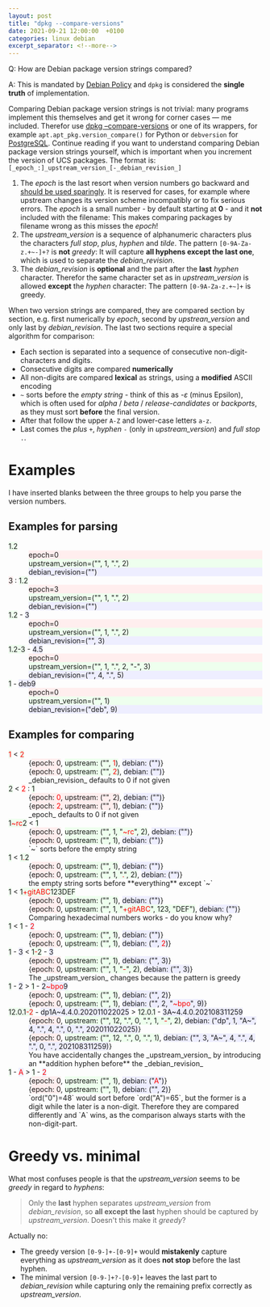 ```yaml
---
layout: post
title: "dpkg --compare-versions"
date: 2021-09-21 12:00:00  +0100
categories: linux debian
excerpt_separator: <!--more-->
---
```


Q: How are Debian package version strings compared?

A: This is mandated by [Debian Policy](https://www.debian.org/doc/debian-policy/ch-controlfields.html#version) and `dpkg` is considered the **single truth** of implementation.

Comparing Debian package version strings is not trivial: many programs implement this themselves and get it wrong for corner cases — me included. Therefor use [dpkg –compare-versions](https://hutten.knut.univention.de/blog/dpkg-compareversions/) or one of its wrappers, for example `apt.apt_pkg.version_compare()` for Python or `debversion` for [PostgreSQL](https://salsa.debian.org/postgresql/postgresql-debversion). Continue reading if you want to understand comparing Debian package version strings yourself, which is important when you increment the version of UCS packages. The format is: `[_epoch_:]_upstream_version_[-_debian_revision_]`

<!--more-->

1.  The _epoch_ is the last resort when version numbers go backward and [should be used sparingly](https://www.debian.org/doc/debian-policy/ch-controlfields.html#epochs-should-be-used-sparingly). It is reserved for cases, for example where upstream changes its version scheme incompatibly or to fix serious errors. The _epoch_ is a small number - by default starting at **0** - and it **not** included with the filename: This makes comparing packages by filename wrong as this misses the _epoch_!
2.  The _upstream_version_ is a sequence of alphanumeric characters plus the characters _full stop_, _plus_, _hyphen_ and _tilde_. The pattern `[0-9A-Za-z.+~-]+?` is **not** _greedy_: It will capture **all hyphens except the last one**, which is used to separate the _debian_revision_.
3.  The _debian_revision_ is **optional** and the part after the **last** _hyphen_ character. Therefor the same character set as in _upstream_version_ is allowed **except** the _hyphen_ character: The pattern `[0-9A-Za-z.+~]+` is greedy.

When two version strings are compared, they are compared section by section, e.g. first numerically by _epoch_, second by _upstrean_version_ and only last by _debian_revision_. The last two sections require a special algorithm for comparison:

*   Each section is separated into a sequence of consecutive non-digit-characters and digits.
*   Consecutive digits are compared **numerically**
*   All non-digits are compared **lexical** as strings, using a **modified** ASCII encoding
*   `~` sorts before the _empty string_ - think of this as _-ε_ (minus Epsilon), which is often used for _alpha_ / _beta_ / _release-candidates_ or _backports_, as they must sort **before** the final version.
*   After that follow the upper `A-Z` and lower-case letters `a-z`.
*   Last comes the _plus_ `+`, _hyphen_ `-` (only in _upstream_version_) and _full stop_ `.`.

# Examples

I have inserted blanks between the three groups to help you parse the version numbers.

## Examples for parsing

<dl>

<dt><span style="background-color: #efe">1.2</span></dt>
<dd style="background-color: #fee">epoch=0</dd>
<dd style="background-color: #efe">upstream_version=("", 1, ".", 2)</dd>
<dd style="background-color: #eef">debian_revision=("")</dd>

<dt><span style="background-color: #fee">3</span> : <span style="background-color: #efe">1.2</span></dt>
<dd style="background-color: #fee">epoch=3</dd>
<dd style="background-color: #efe">upstream_version=("", 1, ".", 2)</dd>
<dd style="background-color: #eef">debian_revision=("")</dd>

<dt><span style="background-color: #efe">1.2</span> - <span style="background-color: #eef">3</span></dt>
<dd style="background-color: #fee">epoch=0</dd>
<dd style="background-color: #efe">upstream_version=("", 1, ".", 2)</dd>
<dd style="background-color: #eef">debian_revision=("", 3)</dd>

<dt><span style="background-color: #efe">1.2-3</span> - <span style="background-color: #eef">4.5</span></dt>
<dd style="background-color: #fee">epoch=0</dd>
<dd style="background-color: #efe">upstream_version=("", 1, ".", 2, "-", 3)</dd>
<dd style="background-color: #eef">debian_revision=("", 4, ".", 5)</dd>

<dt><span style="background-color: #efe">1</span> - <span style="background-color: #eef">deb9</span></dt>
<dd style="background-color: #fee">epoch=0</dd>
<dd style="background-color: #efe">upstream_version=("", 1)</dd>
<dd style="background-color: #eef">debian_revision=("deb", 9)</dd>

</dl>

## Examples for comparing

<dl>

<dt><span style="color: red;background-color: #efe">1</span> < <span style="color: red;background-color: #efe">2</span></dt>
<dd>{<span style="background-color: #fee">epoch: 0</span>, <span style="background-color: #efe">upstream: ("", <span style="color: red">1</span>)</span>, <span style="background-color: #eef">debian: ("")</span>}</dd>
<dd>{<span style="background-color: #fee">epoch: 0</span>, <span style="background-color: #efe">upstream: ("", <span style="color: red">2</span>)</span>, <span style="background-color: #eef">debian: ("")</span>}</dd>
<dd>_debian_revision_ defaults to 0 if not given</dd>

<dt><span style="background-color: #efe">2</span> < <span style="color: red;background-color: #fee">2</span> : <span style="background-color: #efe">1</span></dt>
<dd>{<span style="background-color: #fee">epoch: <span style="color: red">0</span>, upstream: ("", 2)</span>, <span style="background-color: #eef">debian: ("")</span>}</dd>
<dd>{<span style="background-color: #fee">epoch: <span style="color: red">2</span>, upstream: ("", 1)</span>, <span style="background-color: #eef">debian: ("")</span>}</dd>
<dd>_epoch_ defaults to 0 if not given</dd>

<dt><span style="background-color: #efe">1<span style="color: red">~rc</span>2</span> < <span style="background-color: #efe">1</span></dt>
<dd>{<span style="background-color: #fee">epoch: 0</span>, <span style="background-color: #efe">upstream: ("", 1, "<span style="color: red">~rc</span>", 2)</span>, <span style="background-color: #eef">debian: ("")</span>}</dd>
<dd>{<span style="background-color: #fee">epoch: 0</span>, <span style="background-color: #efe">upstream: ("", 1)</span>, <span style="background-color: #eef">debian: ("")</span>}</dd>
<dd>`~` sorts before the empty string</dd>

<dt><span style="background-color: #efe">1</span> < <span style="background-color: #efe">1<span style="color: red">.</span>2</span></dt>
<dd>{<span style="background-color: #fee">epoch: 0</span>, <span style="background-color: #efe">upstream: ("", 1)</span>, <span style="background-color: #eef">debian: ("")</span>}</dd>
<dd>{<span style="background-color: #fee">epoch: 0</span>, <span style="background-color: #efe">upstream: ("", 1, "<span style="color: red">.</span>", 2)</span>, <span style="background-color: #eef">debian: ("")</span>}</dd>
<dd>the empty string sorts before **everything** except `~`</dd>

<dt><span style="background-color: #efe">1</span> < <span style="background-color: #efe">1<span style="color: red">+gitABC</span>123DEF</span></dt>
<dd>{<span style="background-color: #fee">epoch: 0</span>, <span style="background-color: #efe">upstream: ("", 1)</span>, <span style="background-color: #eef">debian: ("")</span>}</dd>
<dd>{<span style="background-color: #fee">epoch: 0</span>, <span style="background-color: #efe">upstream: ("", 1, "<span style="color: red">+gitABC</span>", 123, "DEF")</span>, <span style="background-color: #eef">debian: ("")</span>}</dd>
<dd>Comparing hexadecimal numbers works - do you know why?</dd>

<dt><span style="background-color: #efe">1</span> < <span style="background-color: #efe">1</span> - <span style="color: red;background-color: #eef">2</span></dt>
<dd>{<span style="background-color: #fee">epoch: 0</span>, <span style="background-color: #efe">upstream: ("", 1)</span>, <span style="background-color: #eef">debian: ("")</span>}</dd>
<dd>{<span style="background-color: #fee">epoch: 0</span>, <span style="background-color: #efe">upstream: ("", 1)</span>, <span style="background-color: #eef">debian: ("", <span style="color: red">2</span>)</span>}</dd>

<dt><span style="background-color: #efe">1</span> - <span style="background-color: #eef">3</span> < <span style="background-color: #efe">1<span style="color: red">-</span>2</span> - <span style="background-color: #eef">3</span></dt>
<dd>{<span style="background-color: #fee">epoch: 0</span>, <span style="background-color: #efe">upstream: ("", 1)</span>, <span style="background-color: #eef">debian: ("", 3)</span>}</dd>
<dd>{<span style="background-color: #fee">epoch: 0</span>, <span style="background-color: #efe">upstream: ("", 1, "<span style="color: red">-</span>", 2)</span>, <span style="background-color: #eef">debian: ("", 3)</span>}</dd>
<dd>The _upstream_version_ changes because the pattern is greedy</dd>

<dt><span style="background-color: #efe">1</span> - <span style="background-color: #eef">2</span> > <span style="background-color: #efe">1</span> - <span style="background-color: #eef">2<span style="color: red">~bpo</span>9</span></dt>
<dd>{<span style="background-color: #fee">epoch: 0</span>, <span style="background-color: #efe">upstream: ("", 1)</span>, <span style="background-color: #eef">debian: ("", 2)</span>}</dd>
<dd>{<span style="background-color: #fee">epoch: 0</span>, <span style="background-color: #efe">upstream: ("", 1)</span>, <span style="background-color: #eef">debian: ("", 2, "<span style="color: red">~bpo</span>", 9)</span>}</dd>

<dt><span style="background-color: #efe">12.0.1<span style="color: red">-2</span></span> - <span style="background-color: #eef">dp1A~4.4.0.202011022025</span> > <span style="background-color: #efe">12.0.1</span> - <span style="background-color: #eef">3A~4.4.0.202108311259</span></dt>
<dd>{<span style="background-color: #fee">epoch: 0</span>, <span style="background-color: #efe">upstream: ("", 12, ".", 0, ".", 1, "<span style="color: red">-</span>", 2)</span>, <span style="background-color: #eef">debian: ("dp", 1, "A~", 4, ".", 4, ".", 0, ".", 202011022025)</span>}</dd>
<dd>{<span style="background-color: #fee">epoch: 0</span>, <span style="background-color: #efe">upstream: ("", 12, ".", 0, ".", 1)</span>, <span style="background-color: #eef">debian: ("", 3, "A~", 4, ".", 4, ".", 0, ".", 202108311259)</span>}</dd>
<dd>You have accidentally changes the _upstream_version_ by introducing an **addition hyphen before** the _debian_revision_</dd>

<dt><span style="background-color: #efe">1</span> - <span style="color: red;background-color: #eef">A</span> > <span style="background-color: #efe">1</span> - <span style="color: red;background-color: #eef">2</span></dt>
<dd>{<span style="background-color: #fee">epoch: 0</span>, <span style="background-color: #efe">upstream: ("", 1)</span>, <span style="background-color: #eef">debian: ("<span style="color: red">A</span>")</span>}</dd>
<dd>{<span style="background-color: #fee">epoch: 0</span>, <span style="background-color: #efe">upstream: ("", 1)</span>, <span style="background-color: #eef">debian: ("", 2)</span>}</dd>
<dd>`ord("0")=48` would sort before `ord("A")=65`, but the former is a digit while the later is a non-digit. Therefore they are compared differently and `A` wins, as the comparison always starts with the non-digit-part.</dd>

</dl>

# Greedy vs. minimal

What most confuses people is that the _upstream_version_ seems to be _greedy_ in regard to _hyphens_:

> Only the **last** hyphen separates _upstream_version_ from _debian_revision_, so **all except the last** hyphen should be captured by _upstream_version_. Doesn't this make it _greedy_?

Actually no:

*   The greedy version `[0-9-]+-[0-9]+` would **mistakenly** capture everything as _upstream_version_ as it does **not stop** before the last hyphen.
*   The minimal version `[0-9-]+?-[0-9]+` leaves the last part to _debian_revision_ while capturing only the remaining prefix correctly as _upstream_version_.

